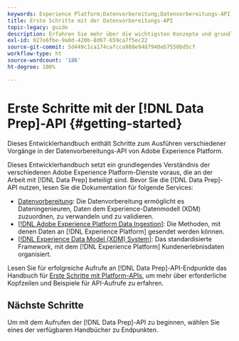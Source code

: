 ```yaml
---
keywords: Experience Platform;Datenvorbereitung;Datenvorbereitungs-API;Fehlerbehebung;API
title: Erste Schritte mit der Datenvorbereitungs-API
topic-legacy: guide
description: Erfahren Sie mehr über die wichtigsten Konzepte und grundlegenden Funktionen, die Sie benötigen, um die Datenvorbereitungs-API-Endpunkte zum Ausführen grundlegender CRUD-Vorgänge für die Verwendung mit Mapper verwenden zu können.
exl-id: 027e6fbe-9a0d-420b-8d67-659ca7f5ec22
source-git-commit: 5d449c1ca174cafcca988e9487940eb7550bd5cf
workflow-type: ht
source-wordcount: '186'
ht-degree: 100%

---
```


# Erste Schritte mit der [!DNL Data Prep]-API {#getting-started}

Dieses Entwicklerhandbuch enthält Schritte zum Ausführen verschiedener Vorgänge in der Datenvorbereitungs-API von Adobe Experience Platform.

Dieses Entwicklerhandbuch setzt ein grundlegendes Verständnis der verschiedenen Adobe Experience Platform-Dienste voraus, die an der Arbeit mit [!DNL Data Prep] beteiligt sind. Bevor Sie die [!DNL Data Prep]-API nutzen, lesen Sie die Dokumentation für folgende Services:

- [Datenvorbereitung](../home.md): Die Datenvorbereitung ermöglicht es Dateningenieuren, Daten dem Experience-Datenmodell (XDM) zuzuordnen, zu verwandeln und zu validieren.
- [[!DNL Adobe Experience Platform Data Ingestion]](../../ingestion/home.md): Die Methoden, mit denen Daten an [!DNL Experience Platform] gesendet werden können.
- [[!DNL Experience Data Model (XDM) System]](../../xdm/home.md): Das standardisierte Framework, mit dem [!DNL Experience Platform] Kundenerlebnisdaten organisiert.

Lesen Sie für erfolgreiche Aufrufe an [!DNL Data Prep]-API-Endpunkte das Handbuch für [Erste Schritte mit Platform-APIs](../../landing/api-guide.md), um mehr über erforderliche Kopfzeilen und Beispiele für API-Aufrufe zu erfahren.

## Nächste Schritte

Um mit dem Aufrufen der [!DNL Data Prep]-API zu beginnen, wählen Sie eines der verfügbaren Handbücher zu Endpunkten.
